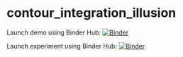 # contour_integration_illusion

Launch demo using Binder Hub: [![Binder](https://mybinder.org/badge_logo.svg)](https://mybinder.org/v2/gh/gehring/contour_integration_illusion/master?urlpath=tree/demo.ipynb)

Launch experiment using Binder Hub: [![Binder](https://mybinder.org/badge_logo.svg)](https://mybinder.org/v2/gh/gehring/contour_integration_illusion/master?urlpath=tree/experiment.ipynb)
